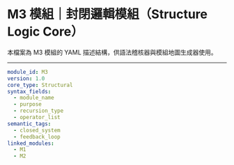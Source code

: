 
# M3 模組｜封閉邏輯模組（Structure Logic Core）

本檔案為 M3 模組的 YAML 描述結構，供語法稽核器與模組地圖生成器使用。

---

```yaml
module_id: M3
version: 1.0
core_type: Structural
syntax_fields:
  - module_name
  - purpose
  - recursion_type
  - operator_list
semantic_tags:
  - closed_system
  - feedback_loop
linked_modules:
  - M1
  - M2
